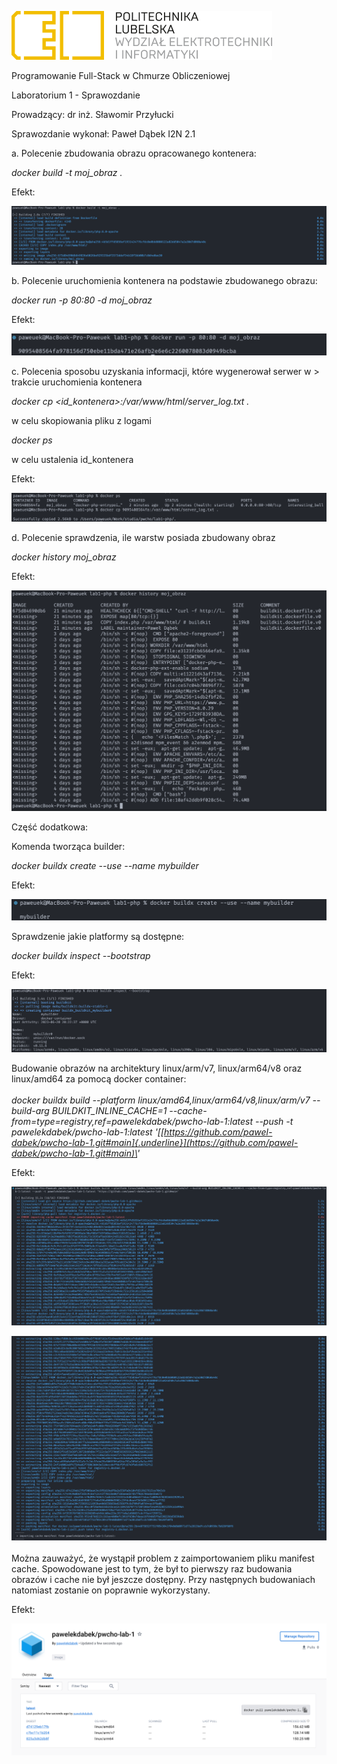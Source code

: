 ![](vertopal_8320911a5c6f41359ce3d43ff297f8bd/media/image1.png)

Programowanie Full-Stack w Chmurze Obliczeniowej

Laboratorium 1 - Sprawozdanie

Prowadzący: dr inż. Sławomir Przyłucki

Sprawozdanie wykonał: Paweł Dąbek I2N 2.1

a. Polecenie zbudowania obrazu opracowanego kontenera:

_docker build -t moj_obraz ._

Efekt:

![](vertopal_8320911a5c6f41359ce3d43ff297f8bd/media/image7.png)

b. Polecenie uruchomienia kontenera na podstawie zbudowanego obrazu:

_docker run -p 80:80 -d moj_obraz_

Efekt:

![](vertopal_8320911a5c6f41359ce3d43ff297f8bd/media/image6.png)

c. Polecenia sposobu uzyskania informacji, które wygenerował serwer w > trakcie uruchomienia kontenera

_docker cp \<id_kontenera\>:/var/www/html/server_log.txt ._

w celu skopiowania pliku z logami

_docker ps_

w celu ustalenia id_kontenera

Efekt:

![](vertopal_8320911a5c6f41359ce3d43ff297f8bd/media/image4.png)

d. Polecenie sprawdzenia, ile warstw posiada zbudowany obraz

_docker history moj_obraz_

Efekt:

![](vertopal_8320911a5c6f41359ce3d43ff297f8bd/media/image10.png)

Część dodatkowa:

Komenda tworząca builder:

_docker buildx create \--use \--name mybuilder_

Efekt:

![](vertopal_8320911a5c6f41359ce3d43ff297f8bd/media/image3.png)

Sprawdzenie jakie platformy są dostępne:

_docker buildx inspect \--bootstrap_

Efekt:

![](vertopal_8320911a5c6f41359ce3d43ff297f8bd/media/image8.png)

Budowanie obrazów na architektury linux/arm/v7, linux/arm64/v8 oraz
linux/amd64 za pomocą docker container:\
\
_docker buildx build \--platform linux/amd64,linux/arm64/v8,linux/arm/v7
\--build-arg BUILDKIT_INLINE_CACHE=1
\--cache-from=type=registry,ref=pawelekdabek/pwcho-lab-1:latest \--push
-t pawelekdabek/pwcho-lab-1:latest
\'[[https://github.com/pawel-dabek/pwcho-lab-1.git#main]{.underline}](https://github.com/pawel-dabek/pwcho-lab-1.git#main)\'_

Efekt:

![](vertopal_8320911a5c6f41359ce3d43ff297f8bd/media/image9.png)

![](vertopal_8320911a5c6f41359ce3d43ff297f8bd/media/image5.png)
\
\
Można zauważyć, że wystąpił problem z zaimportowaniem pliku manifest
cache. Spowodowane jest to tym, że był to pierwszy raz budowania obrazów
i cache nie był jeszcze dostępny. Przy następnych budowaniach natomiast
zostanie on poprawnie wykorzystany.

Efekt:

![](vertopal_8320911a5c6f41359ce3d43ff297f8bd/media/image2.png)
